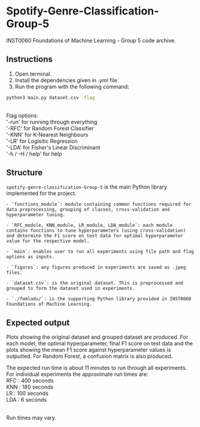 # Spotify-Genre-Classification-Group-5
INST0060 Foundations of Machine Learning - Group 5 code archive.

## Instructions
1. Open terminal.
2. Install the dependencies given in .yml file.
3. Run the program with the following command:

```bash
python3 main.py dataset.csv -flag 
```

<br>Flag options: 
<br>'-run' for running through everything 
<br>'-RFC' for Random Forest Classifier 
<br>'-KNN' for K-Nearest Neighbours
<br>'-LR' for Logisitic Regression
<br>'-LDA' for Fisher's Linear Discriminant
<br>'-h / -H / help' for help

## Structure

 `spotify-genre-classification-Group-5` is the main Python library implemented for the project.

    - `functions_module`: module containing common functions required for data preprocessing, grouping of classes, cross-validation and hyperparameter tuning.

    - `RFC_module, KNN_module, LR_module, LDA_module`: each module contains functions to tune hyperparameters (using cross-validation) and determine the F1 score on test data for optimal hyperparameter value for the respective model.

    - `main`: enables user to run all experiments using file path and flag options as inputs.

    - `figures`: any figures produced in experiments are saved as .jpeg files.
    
    - `dataset.csv`: is the original dataset. This is preprocessed and grouped to form the dataset used in experiments.
    
    - `./fomlads/`: is the supporting Python library provided in INST0060 Foundations of Machine Learning.

## Expected output

Plots showing the original dataset and grouped dataset are produced. For each model, the optimal hyperparameter, final F1 score on test data and the plots showing the mean F1 score against hyperparameter values is outputted. For Random Forest, a confusion matrix is also produced.

The expected run time is about 11 minutes to run through all experiments. For individual experiments the approximate run times are:
<br> RFC : 400 seconds
<br> KNN : 180 seconds
<br> LR : 100 seconds
<br> LDA : 6 seconds

<br> Run times may vary.
